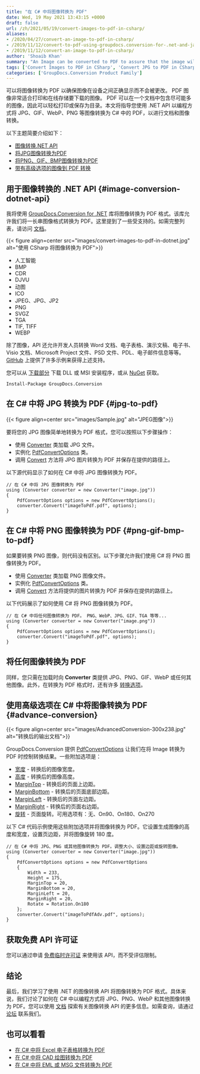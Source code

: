 ```yaml
---
title: "在 C# 中将图像转换为 PDF"
date: Wed, 19 May 2021 13:43:15 +0000
draft: false
url: /zh/2021/05/19/convert-images-to-pdf-in-csharp/
aliases:
- /2020/04/27/convert-an-image-to-pdf-in-csharp/
- /2019/11/12/convert-to-pdf-using-groupdocs.conversion-for-.net-and-java/
- /2019/11/12/convert-an-image-to-pdf-in-csharp/
author: 'Shoaib Khan'
summary: "An Image can be converted to PDF to assure that the image will display correctly across devices without being altered. PDF images are ideal for printing and for storing images online when intended to be downloaded. PDF can hold as many images in one document so can be printed easily or saved as a catalog. This article will guide you to programmatically convert images like JPG, GIF, WebP, PNG to PDF in C# using .NET API for document and image conversion."
tags: ['Convert Images to PDF in CSharp', 'Convert JPG to PDF in CSharp', 'CSharp Image Conversion', 'JPG to PDF in CSharp', 'PNG to PDF in CSharp']
categories: ['GroupDocs.Conversion Product Family']
---
```


可以将图像转换为 PDF 以确保图像在设备之间正确显示而不会被更改。 PDF 图像非常适合打印和在线存储要下载的图像。 PDF 可以在一个文档中包含尽可能多的图像，因此可以轻松打印或保存为目录。本文将指导您使用 .NET API 以编程方式将 JPG、GIF、WebP、PNG 等图像转换为 C# 中的 PDF，以进行文档和图像转换。

以下主题简要介绍如下：

* [图像转换.NET API][2]
* [将JPG图像转换为PDF][3]
* [将PNG、GIF、BMP图像转换为PDF][4]
* [带有高级选项的图像到 PDF 转换][5]

## 用于图像转换的 .NET API {#image-conversion-dotnet-api}

我将使用 [GroupDocs.Conversion for .NET][6] 库将图像转换为 PDF 格式。该库允许我们将一长串图像格式转换为 PDF。这里提到了一些受支持的。如需完整列表，请访问 [文档][7]。



{{< figure align=center src="images/convert-images-to-pdf-in-dotnet.jpg" alt="使用 CSharp 将图像转换为 PDF">}}


* 人工智能
* BMP
* CDR
* DJVU
* 动图
* ICO
* JPEG、JPG、JP2
* PNG
* SVGZ
* TGA
* TIF, TIFF
* WEBP

除了图像，API 还允许开发人员转换 Word 文档、电子表格、演示文稿、电子书、Visio 文档、Microsoft Project 文件、PSD 文件、PDL、电子邮件信息等等。 [GitHub][8] 上提供了许多示例来获得上述支持。

您可以从 [下载部分][9] 下载 DLL 或 MSI 安装程序，或从 [NuGet][10] 获取。

```
Install-Package GroupDocs.Conversion
```

## 在 C# 中将 JPG 转换为 PDF {#jpg-to-pdf}



{{< figure align=center src="images/Sample.jpg" alt="JPEG图像">}}


要将您的 JPG 图像简单地转换为 PDF 格式，您可以按照以下步骤操作：

* 使用 [Converter][11] 类加载 JPG 文件。
* 实例化 [PdfConvertOptions][12] 类。
* 调用 [Convert][13] 方法将 JPG 图片转换为 PDF 并保存在提供的路径上。

以下源代码显示了如何在 C# 中将 JPG 图像转换为 PDF。

```
// 在 C# 中将 JPG 图像转换为 PDF
using (Converter converter = new Converter("image.jpg"))
{
    PdfConvertOptions options = new PdfConvertOptions();
    converter.Convert("imageToPdf.pdf", options);
}
```

## 在 C# 中将 PNG 图像转换为 PDF {#png-gif-bmp-to-pdf}

如果要转换 PNG 图像，则代码没有区别。以下步骤允许我们使用 C# 将 PNG 图像转换为 PDF。

* 使用 [Converter][14] 类加载 PNG 图像文件。
* 实例化 [PdfConvertOptions][15] 类。
* 调用 [Convert][16] 方法将提供的图片转换为 PDF 并保存在提供的路径上。

以下代码展示了如何使用 C# 将 PNG 图像转换为 PDF。

```
// 在 C# 中将任何图像转换为 PDF。 PNG、WebP、JPG、GIF、TGA 等等...
using (Converter converter = new Converter("image.png"))
{
    PdfConvertOptions options = new PdfConvertOptions();
    converter.Convert("imageToPdf.pdf", options);
}
```

## 将任何图像转换为 PDF

同样，您只需在加载时向 **Converter** 类提供 JPG、PNG、GIF、WebP 或任何其他图像。此外，在转换为 PDF 格式时，还有许多 [转换选项][17]。

## 使用高级选项在 C# 中将图像转换为 PDF {#advance-conversion}



{{< figure align=center src="images/AdvancedConversion-300x238.jpg" alt="转换后的输出文档">}}


GroupDocs.Conversion 提供 [PdfConvertOptions][18] 让我们在将 Image 转换为 PDF 时控制转换结果。一些附加选项是：

* [宽度][19] - 转换后的图像宽度。
* [高度][20] - 转换后的图像高度。
* [MarginTop][21] - 转换后的页面上边距。
* [MarginBottom][22] - 转换后的页面底部边距。
* [MarginLeft][23] - 转换后的页面左边距。
* [MarginRight][24] - 转换后的页面右边距。
* [旋转][25] - 页面旋转。可用选项有：无、On90、On180、On270

以下 C# 代码示例使用这些附加选项并将图像转换为 PDF。它设置生成图像的高度和宽度，设置页边距，并将图像旋转 180 度。

```
// 在 C# 中将 JPG、PNG 或其他图像转换为 PDF。调整大小、设置边距或旋转图像。
using (Converter converter = new Converter("image.jpg"))
{
    PdfConvertOptions options = new PdfConvertOptions
    {
        Width = 233,
        Height = 175,
        MarginTop = 20,
        MarginBottom = 20,
        MarginLeft = 20,
        MarginRight = 20,
        Rotate = Rotation.On180
    };
    converter.Convert("imageToPdfAdv.pdf", options);
}
```

## 获取免费 API 许可证

您可以通过申请 [免费临时许可证][26] 来使用该 API，而不受评估限制。

## 结论

最后，我们学习了使用 .NET 的图像转换 API 将图像转换为 PDF 格式。具体来说，我们讨论了如何在 C# 中以编程方式将 JPG、PNG、WebP 和其他图像转换为 PDF。您可以使用 [文档][27] 探索有关图像转换 API 的更多信息。如需查询，请通过 [论坛][28] 联系我们。

## 也可以看看

* [在 C# 中将 Excel 电子表格转换为 PDF][29]
* [在 C# 中将 CAD 绘图转换为 PDF][30]
* [](https://blog.groupdocs.com/2021/04/21/convert-images-to-pdf-in-java/)[在 C# 中将 EML 或 MSG 文件转换为 PDF][31]







[1]: https://blog.groupdocs.com/2021/05/19/convert-images-to-pdf-in-csharp/
[2]: #image-conversion-dotnet-api
[3]: #jpg-to-pdf
[4]: #png-gif-bmp-to-pdf
[5]: #advance-conversion
[6]: https://products.groupdocs.com/conversion/net
[7]: https://docs.groupdocs.com/conversion/net/supported-document-formats/#SupportedDocumentFormats-ConversionfromImageFiletoOtherDocumentformats
[8]: https://github.com/groupdocs-conversion
[9]: https://downloads.groupdocs.com/conversion/net
[10]: https://www.nuget.org/packages/GroupDocs.Conversion/
[11]: https://apireference.groupdocs.com/net/conversion/groupdocs.conversion/converter
[12]: https://apireference.groupdocs.com/net/conversion/groupdocs.conversion.options.convert/pdfconvertoptions
[13]: https://apireference.groupdocs.com/conversion/net/groupdocs.conversion/converter/methods/convert/index
[14]: https://apireference.groupdocs.com/net/conversion/groupdocs.conversion/converter
[15]: https://apireference.groupdocs.com/net/conversion/groupdocs.conversion.options.convert/pdfconvertoptions
[16]: https://apireference.groupdocs.com/conversion/net/groupdocs.conversion/converter/methods/convert/index
[17]: https://docs.groupdocs.com/conversion/net/convert-to-pdf-with-advanced-options/
[18]: https://apireference.groupdocs.com/net/conversion/groupdocs.conversion.options.convert/pdfconvertoptions
[19]: https://apireference.groupdocs.com/net/conversion/groupdocs.conversion.options.convert/pdfconvertoptions/properties/width
[20]: https://apireference.groupdocs.com/net/conversion/groupdocs.conversion.options.convert/pdfconvertoptions/properties/height
[21]: https://apireference.groupdocs.com/net/conversion/groupdocs.conversion.options.convert/pdfconvertoptions/properties/margintop
[22]: https://apireference.groupdocs.com/net/conversion/groupdocs.conversion.options.convert/pdfconvertoptions/properties/marginbottom
[23]: https://apireference.groupdocs.com/net/conversion/groupdocs.conversion.options.convert/pdfconvertoptions/properties/marginleft
[24]: https://apireference.groupdocs.com/net/conversion/groupdocs.conversion.options.convert/pdfconvertoptions/properties/marginright
[25]: https://apireference.groupdocs.com/net/conversion/groupdocs.conversion.options.convert/pdfconvertoptions/properties/rotate
[26]: https://purchase.groupdocs.com/temporary-license
[27]: https://docs.groupdocs.com/conversion
[28]: https://forum.groupdocs.com/
[29]: https://blog.groupdocs.com/2021/11/14/convert-excel-spreadsheets-to-pdf-using-csharp/
[30]: https://blog.groupdocs.com/2020/11/08/convert-cad-drawings-to-pdf-in-csharp/
[31]: https://blog.groupdocs.com/2019/12/06/convert-eml-or-msg-file-to-pdf-in-csharp/


